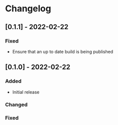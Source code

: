 # Changelog

## [0.1.1] - 2022-02-22

### Fixed

- Ensure that an up to date build is being published

## [0.1.0] - 2022-02-22

### Added

- Initial release

### Changed

### Fixed
